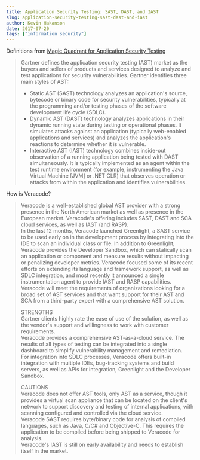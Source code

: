```yaml
---
title: Application Security Testing: SAST, DAST, and IAST
slug: application-security-testing-sast-dast-and-iast
author: Kevin Hakanson
date: 2017-07-20
tags: ["information security"]
---
```

Definitions from [Magic Quadrant for Application Security Testing](https://www.utest.com/articles/magic-quadrant-for-application-security-testing) 

> Gartner defines the application security testing (AST) market as the buyers and sellers of products and services designed to analyze and test applications for security vulnerabilities. Gartner identifies three main styles of AST:
>
> * Static AST (SAST) technology analyzes an application's source, bytecode or binary code for security vulnerabilities, typically at the programming and/or testing phases of the software development life cycle (SDLC).
> * Dynamic AST (DAST) technology analyzes applications in their dynamic running state during testing or operational phases. It simulates attacks against an application (typically web-enabled applications and services) and analyzes the application's reactions to determine whether it is vulnerable.
> * Interactive AST (IAST) technology combines inside-out observation of a running application being tested with DAST simultaneously. It is typically implemented as an agent within the test runtime environment (for example, instrumenting the Java Virtual Machine \[JVM\] or .NET CLR) that observes operation or attacks from within the application and identifies vulnerabilities.

How is Veracode?

> Veracode is a well-established global AST provider with a strong presence in the North American market as well as presence in the European market. Veracode's offering includes SAST, DAST and SCA cloud services, as well as IAST (and RASP).  
> In the last 12 months, Veracode launched Greenlight, a SAST service to be used early on in the development process by integrating into the IDE to scan an individual class or file. In addition to Greenlight, Veracode provides the Developer Sandbox, which can statically scan an application or component and measure results without impacting or penalizing developer metrics. Veracode focused some of its recent efforts on extending its language and framework support, as well as SDLC integration, and most recently it announced a single instrumentation agent to provide IAST and RASP capabilities.  
> Veracode will meet the requirements of organizations looking for a broad set of AST services and that want support for their AST and SCA from a third-party expert with a comprehensive AST solution.
>
> STRENGTHS  
> Gartner clients highly rate the ease of use of the solution, as well as the vendor's support and willingness to work with customer requirements.  
> Veracode provides a comprehensive AST-as-a-cloud service. The results of all types of testing can be integrated into a single dashboard to simplify vulnerability management and remediation.  
> For integration into SDLC processes, Veracode offers built-in integration with multiple IDEs, bug-tracking systems and build servers, as well as APIs for integration, Greenlight and the Developer Sandbox.
>
> CAUTIONS  
> Veracode does not offer AST tools, only AST as a service, though it provides a virtual scan appliance that can be located on the client's network to support discovery and testing of internal applications, with scanning configured and controlled via the cloud service.  
> Veracode SAST requires byte/binary code for analysis of compiled languages, such as Java, C/C# and Objective-C. This requires the application to be compiled before being shipped to Veracode for analysis.  
> Veracode's IAST is still on early availability and needs to establish itself in the market.